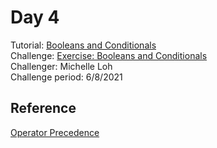 # Day 4
Tutorial: [Booleans and Conditionals](https://www.kaggle.com/colinmorris/booleans-and-conditionals)<br>
Challenge: [Exercise: Booleans and Conditionals](https://www.kaggle.com/michelleloh/ml-challenge-day-4-booleans-and-conditionals)<br>
Challenger: Michelle Loh <br>
Challenge period: 6/8/2021

## Reference
[Operator Precedence](https://docs.python.org/3/reference/expressions.html#operator-precedence)